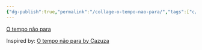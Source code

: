 ```yaml
---
{"dg-publish":true,"permalink":"/collage-o-tempo-nao-para/","tags":["c/music","c/series","c/hand","c/bw","c/moon","c/falling-to-pieces","c/flat-background","c/white"],"created":"2024-01-08T09:28:19.777-05:00","updated":"2024-01-08T09:30:12.531-05:00"}
---
```



[O tempo não para](https://www.instagram.com/p/CgZ9F_kunOx/)

Inspired by: [O tempo não para by Cazuza](https://youtu.be/_Jcn10Iiuu4?si=U__3FAa3dPVOgZsV)
